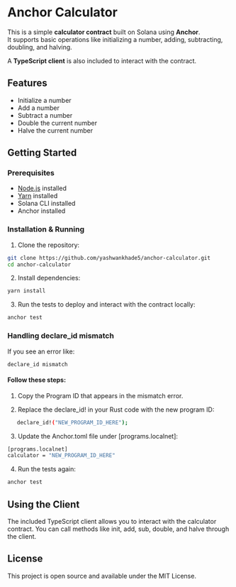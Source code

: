 # Anchor Calculator

This is a simple **calculator contract** built on Solana using **Anchor**.  
It supports basic operations like initializing a number, adding, subtracting, doubling, and halving.  

A **TypeScript client** is also included to interact with the contract.

## Features

- Initialize a number
- Add a number
- Subtract a number
- Double the current number
- Halve the current number

## Getting Started

### Prerequisites

- [Node.js](https://nodejs.org/) installed
- [Yarn](https://classic.yarnpkg.com/lang/en/docs/install/) installed
- Solana CLI installed
- Anchor installed

### Installation & Running

1. Clone the repository:

```bash
git clone https://github.com/yashwankhade5/anchor-calculator.git
cd anchor-calculator
```
2. Install dependencies:

```bash 
yarn install
```
3. Run the tests to deploy and interact with the contract locally:
```bash
anchor test
```
### Handling declare_id mismatch
If you see an error like:
```text
declare_id mismatch
```

#### Follow these steps:

   1. Copy the Program ID that appears in the mismatch error.

   2. Replace the declare_id! in your Rust code with the new program ID:

```bash 
   declare_id!("NEW_PROGRAM_ID_HERE");
```
   3. Update the Anchor.toml file under [programs.localnet]:

```bash 
[programs.localnet]
calculator = "NEW_PROGRAM_ID_HERE"
```
   4. Run the tests again:
   
```bash 
anchor test

```

## Using the Client

The included TypeScript client allows you to interact with the calculator contract.
You can call methods like init, add, sub, double, and halve through the client.

## License

This project is open source and available under the MIT License.



